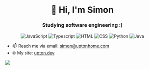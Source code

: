 <h1 align="center">👋 Hi, I'm Simon</h1> 
<h3 align="center">Studying software engineering :)</h3>

<!-- badges from: https://github.com/Ileriayo/markdown-badges -->
<p align="center">
  <img align="center" src="https://img.shields.io/badge/javascript-%23323330.svg?style=for-the-badge&logo=javascript&logoColor=%23F7DF1E" alt="JavaScript" />
  <img align="center" src="https://img.shields.io/badge/typescript-%23007ACC.svg?style=for-the-badge&logo=typescript&logoColor=white" alt="Typescript" />
  <img align="center" src="https://img.shields.io/badge/html5-%23E34F26.svg?style=for-the-badge&logo=html5&logoColor=white" alt="HTML" />
  <img align="center" src="https://img.shields.io/badge/css3-%231572B6.svg?style=for-the-badge&logo=css3&logoColor=white" alt="CSS" />
  <img align="center" src="https://img.shields.io/badge/python-%2314354C.svg?style=for-the-badge&logo=python&logoColor=white" alt="Python" />
  <img align="center" src="https://img.shields.io/badge/java-%23ED8B00.svg?style=for-the-badge&logo=openjdk&logoColor=white" alt="Java" />
</p>

- 📫 Reach me via email: [simon@uptonhome.com](simon@uptonhome.com)
- 🌐 My site: [upton.dev](https://www.upton.dev)

<!-- ### Connect with me

<div align="center">
</div> -->

![](https://komarev.com/ghpvc/?username=simon-upton&style=flat-square)
